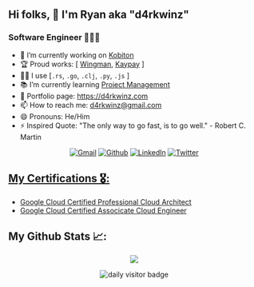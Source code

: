 ## Hi folks, 👋 I'm Ryan aka "d4rkwinz"

### Software Engineer 👨🏻‍💻

<!-- <img align="right" width="260px" height="250px" src="https://media.giphy.com/media/SXxI9NlwvYiY3bRsck/giphy.gif" alt="gif" /> -->
<!-- <img align="right" width="240px" height="240px" src="https://media.giphy.com/media/sGBMzyeEzKpySD74qv/giphy.gif" alt="gif" />

<br /> -->

- 🏦 I’m currently working on [Kobiton](https://kobiton.com/)
- 🏆 Proud works: [ [Wingman](https://wingman.xyz), [Kaypay](https://kaypay.vn) ]
- 👨‍💻 I use [```.rs```, ```.go```, ```.clj```, ```.py```, ```.js``` ]
- 📚 I’m currently learning [Project Management](https://www.coursera.org/professional-certificates/google-project-management)
- 🔭 Portfolio page: https://d4rkwinz.com
- 📫 How to reach me: d4rkwinz@gmail.com
- 😄 Pronouns: He/Him
- ⚡ Inspired Quote: "The only way to go fast, is to go well." - Robert C. Martin

<!-- <p align="center">
  <a href="mailto:d4rkwinz@gmail.com" target="blank"><img align="center" src="https://cdn.jsdelivr.net/npm/simple-icons@3.0.1/icons/gmail.svg" alt="d4rkwinz" height="20" width="20" /></a>&nbsp;
  <a href="https://linkedin.com/in/d4rkwinz" target="blank"><img align="center" src="https://cdn.jsdelivr.net/npm/simple-icons@3.0.1/icons/linkedin.svg" alt="d4rkwinz" height="20" width="20" /></a>&nbsp;
  <a href="https://twitter.com/d4rkwinz" target="blank"><img align="center" src="https://cdn.jsdelivr.net/npm/simple-icons@3.0.1/icons/twitter.svg" alt="d4rkwinz" height="20" width="20" /></a>
</p> -->

<p align="center">
   <a href="mailto:d4rkwinz@gmail.com" target="_blank"><img alt="Gmail" src="https://img.shields.io/badge/Gmail-red.svg?&style=for-the-badge&logo=Gmail&logoColor=white" /></a>
  <a href="https://github.com/d4rkwinz" target="_blank"><img alt="Github" src="https://img.shields.io/badge/GitHub-%2312100E.svg?&style=for-the-badge&logo=Github&logoColor=white" /></a>
  </a> <a href="https://www.linkedin.com/in/d4rkwinz" target="_blank"><img alt="LinkedIn" src="https://img.shields.io/badge/linkedin-%230077B5.svg?&style=for-the-badge&logo=linkedin&logoColor=white" /></a>
  <a href="https://twitter.com/d4rkwinz" target="_blank"><img alt="Twitter" src="https://img.shields.io/badge/twitter-%231DA1F2.svg?&style=for-the-badge&logo=twitter&logoColor=white" />
</p>

## My Certifications 🎖:

- [Google Cloud Certified Professional Cloud Architect](https://www.credential.net/0bf33c33-ff68-4461-ad48-071bc62275c5)
- [Google Cloud Certified Associcate Cloud Engineer](https://www.credential.net/1c89c57f-d89c-4e1f-bb15-9de66299d856)

## My Github Stats 📈:

<p align="center">
<!--   <img src="https://github-readme-stats.vercel.app/api?username=d4rkwinz&count_private=true&show_icons=true&locale=en&theme=vue&disable_animations=true&rank_icon=github" /> -->
  <img src="https://github-readme-streak-stats.herokuapp.com/?user=d4rkwinz&theme=vue" />
</p>

<!-- <p align='center'>
  <img src="https://github-readme-stats.vercel.app/api/top-langs/?username=d4rkwinz&langs_count=10&hide_title=true&layout=compact" />
</p> -->

<p align='center'>
  <!-- <img src="https://visitor-badge.glitch.me/badge?page_id=d4rkwinz.d4rkwinz" alt="visitor badge"/> -->
  <img src="https://api.visitorbadge.io/api/daily?path=https%3A%2F%2Fgithub.com%2Fd4rkwinz%2Fd4rkwinz&labelColor=%23697689&countColor=%2337d67a&style=plastic" alt="daily visitor badge"/>
</p>
